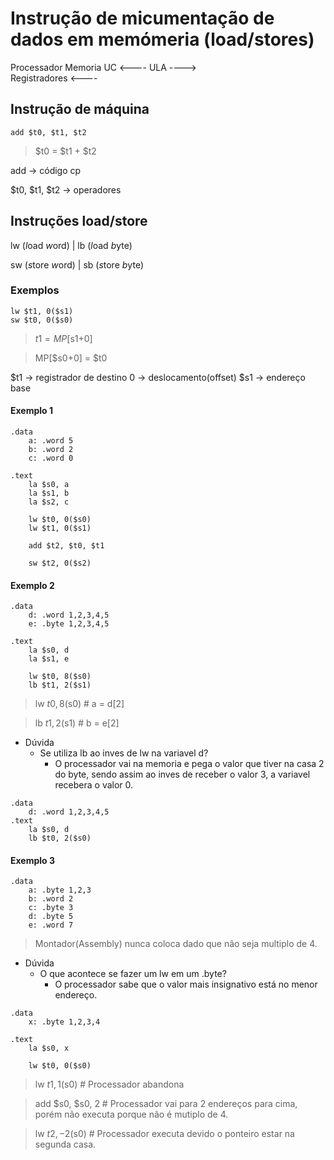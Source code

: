 # Instrução de micumentação de dados em memómeria (load/stores)

Processador		Memoria
UC 	   	<----
ULA 		---->	
Registradores   <----

## Instrução de máquina

```Assembly
add $t0, $t1, $t2
``` 

> $t0 =  $t1 + $t2

add -> código cp

$t0, $t1, $t2 -> operadores

## Instruções load/store
lw (*l*oad *w*ord)	|	lb (*l*oad *b*yte)

sw (*s*tore *w*ord)	|	sb (*s*tore *b*yte)

### Exemplos

```Assembly
lw $t1, 0($s1)
sw $t0, 0($s0)
```

> $t1 = MP[$s1+0]

> MP[$s0+0] = $t0

$t1 -> registrador de destino
0 -> deslocamento(offset)
$s1 -> endereço base

#### Exemplo 1
```Assembly
.data
	a: .word 5
	b: .word 2
	c: .word 0

.text
	la $s0, a
	la $s1, b
	la $s2, c

	lw $t0, 0($s0)
	lw $t1, 0($s1)

	add $t2, $t0, $t1

	sw $t2, 0($s2)	
```

#### Exemplo 2

```Assembly
.data
	d: .word 1,2,3,4,5
	e: .byte 1,2,3,4,5

.text
	la $s0, d
	la $s1, e

	lw $t0, 8($s0)
	lb $t1, 2($s1)
```

> lw $t0, 8($s0) # a = d[2]

> lb $t1, 2($s1) # b = e[2]

- Dúvida
	- Se utiliza lb ao inves de lw na variavel d?
		- O processador vai na memoria e pega o valor que tiver na casa 2 do byte, sendo assim ao inves de receber o valor 3, a variavel recebera o valor 0.

```Assembly
.data
	d: .word 1,2,3,4,5
.text
	la $s0, d
	lb $t0, 2($s0)
```

#### Exemplo 3

```Assembly
.data
	a: .byte 1,2,3
	b: .word 2
	c: .byte 3
	d: .byte 5
	e: .word 7
```

> Montador(Assembly) nunca coloca dado que não seja multiplo de 4.

- Dúvida
	- O que acontece se fazer um lw em um .byte?
		- O processador sabe que o valor mais insignativo está no menor endereço.

```Assembly
.data
	x: .byte 1,2,3,4

.text
	la $s0, x
	
	lw $t0, 0($s0)
```

> lw $t1, 1($s0) # Processador abandona

> add $s0, $s0, 2 # Processador vai para 2 endereços para cima, porém não executa porque não é mutiplo de 4.

> lw $t2, -2($s0) # Processador executa devido o ponteiro estar na segunda casa.
